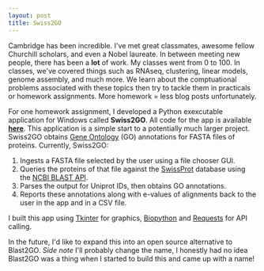 ```yaml
---
layout: post
title: Swiss2GO 
---
```


Cambridge has been incredible. I've met great classmates, awesome fellow Churchill scholars, and even a Nobel laureate. In between meeting new people, there has been a **lot** of work. My classes went from 0 to 100. In classes, we've covered things such as RNAseq, clustering, linear models, genome assembly, and much more. We learn about the comptuational problems associated with these topics then try to tackle them in practicals or homework assignments. More homework = less blog posts unfortunately. 

For one homework assignment, I developed a Python exexcutable application for Windows called **Swiss2GO**. All code for the app is available [**here**](https://github.com/bkompa/Swiss2GO). This application is a simple start to a potentially much larger project. Swiss2GO obtains [Gene Ontology](http://geneontology.org/) (GO) annotations for FASTA files of proteins. Currently, Swiss2GO:
1. Ingests a FASTA file selected by the user using a file chooser GUI.
2. Queries the proteins of that file against the [SwissProt](http://www.uniprot.org/) database using the [NCBI BLAST API](https://blast.ncbi.nlm.nih.gov/Blast.cgi).
3. Parses the output for Uniprot IDs, then obtains GO annotations.
4. Reports these annotations along with e-values of alignments back to the user in the app and in a CSV file. 

I built this app using [Tkinter](https://docs.python.org/2/library/tkinter.html) for graphics, [Biopython](biopython.org) and [Requests](http://docs.python-requests.org/en/master/) for API calling. 

In the future, I'd like to expand this into an open source alternative to Blast2GO. *Side note* I'll probably change the name, I honestly had no idea Blast2GO was a thing when I started to build this and came up with a name! 

